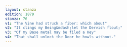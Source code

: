 ```yaml
---
layout: stanza
edition: 1879
stanza: 76
v1: "The Vine had struck a fiber: which about"
v2: "It clings my Being&mdash;let the Dervish flout;"
v3: "Of my Base metal may be filed a Key"
v4: "That shall unlock the Door he howls without."
---
```

